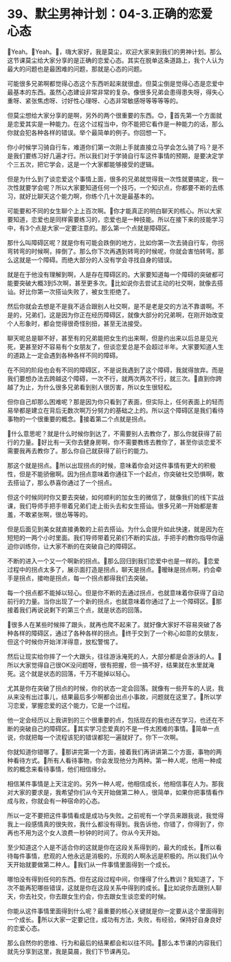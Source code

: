 # 39、默尘男神计划：04-3.正确的恋爱心态

🎼Yeah。🎼Yeah。🎼，嗨大家好，我是莫尘，欢迎大家来到我们的男神计划。那么这节课莫尘给大家分享的是正确的恋爱心态。其实在脱单这条道路上，我个人认为最大的问题也是最困难的问题，那就是心态的问题。

可能很多兄弟啊都觉得心态这个东西听起来就很虚。但莫尘倒是觉得心态是恋爱中最基本的东西。虽然心态建设非常非常的复杂。像很多兄弟会患得患失呀，得失心重呀、紧张焦虑呀、讨好性心理呀、心态非常敏感呀等等等等的。

但莫尘想给大家分享的是啊，另外的两个很重要的东西。😊，🎼首先第一个方面就是恋爱其实是一种能力。在这个过程当中，你不能把它看作是一种能力的话，那么你就会犯各种各样的错误。举个最简单的例子。你回想一下。

你小时候学习骑自行车，难道你们第一次刚上手就直接立马学会怎么骑了吗？是不是我们要练习好几遍才行。所以我们对于学骑自行车这件事情的预期，是要决定学个三五次，把它学会，这是一个大家都能够接受的逻辑。

但是为什么到了谈恋爱这个事情上面，很多的兄弟就觉得我一次性就要搞定，我一次性就要学会呢？所以大家要知道任何一个技巧，一个知识点，你都要不断的去练习，就好比聊天这个能力啊，你练个几十次是最基本的。

可能要和不同的女生聊个上上百次啊。🎼你才能真正的明白聊天的核心。所以大家要知道，恋爱也是同样需要练习的，恋爱也是一种技能。所以在接下来的技能学习中，有3个点是大家一定要注意的。那么第一个点就是障碍区。

那什么叫障碍区呢？就是你有可能会跌倒的地方，比如你第一次去骑自行车，你拐弯转弯的时候啊，摔倒了。那么你下次再遇到转弯的时候呢，你就会害怕转弯。那么这就是一个障碍。而绝大部分的人没有学会寻找自身的错误。

就是在于他没有理解到啊，人是存在障碍区的。大家要知道每一个障碍的突破都可能要突破大概3到5次啊，甚至更多次。🎼比如说你去尝试主动的社交啊，就像去搭讪。好比你第一次搭讪失败了，被女生拒绝了。

然后你就会去想是不是我不适合跟别人社交啊，是不是老是交的方法不靠谱啊。不是的，兄弟们，这是因为你正在经历障碍区，就像大部分的兄弟啊，在刚开始改变个人形象时，都会觉得很奇怪别扭，甚至无法接受。

聊天呢总是聊不好，甚至有的兄弟能把女生约出来啊，但是约出来以后总是见光死，更甚至好不容易有个女朋友了，但谈恋爱总是不会超过半年。大家要知道人生的道路上一定会遇到各种各样不同的障碍。

在不同的阶段也会有不同的障碍区，不是说我遇到了这个障碍，我就得放弃。而是我们要想办法去跨越这个障碍，一次不行，就两次两次不行，就三次。🎼直到你跨越了为止，为什么很多兄弟看到别人很厉害，所以女生很轻松。

但你自己却那么困难呢？那是因为你只看到了表面，但实际上，任何表面上的轻而易举都是建立在背后无数次啊万分努力的基础之上的。所以这个障碍区是我们看待事物的一个很重要的概念。🎼接着第二个点就是拐点。

🎼什么意思呢？就是什么时候你到达了，不需要别人去教你了，那么你就获得了前行的力量。🎼好比有一天你去健身房啊，你不需要教练去教你了，甚至你谈恋爱不需要我再去教你了。那么你自己就获得了前行的能力。

那这个就是拐点。🎼所以出现拐点的时候，意味着你会对这件事情有更大的积极性，但是不能骄傲啊。因为拐点意味着你通往下一个起点，你突破社交恐惧啊，敢去搭讪了，那么恭喜你通过了一个拐点。

但这个时候同时你又要去突破，如何顺利的加女生的微信了，就像我们的线下实战课，我们导师手把手带着兄弟们走上街头去和女生搭讪。很多兄弟一开始都是害羞，不敢紧张啊，很怂等等的。

但是后面见到美女就直接勇敢的上前去搭讪。为什么会提升如此快速，就是因为在短短的一两个小时里面。我们导师带着兄弟们不断的实战，手把手的教你指导你逼迫你训练你，让大家不断的在突破自己的障碍区。

不断的进入一个又一个啊新的拐点。🎼那么回归到我们恋爱中也是一样的。🎼恋爱过程中的拐点太多了，展示面打造是拐点，聊天是拐点。🎼暧昧是拐点啊，约会牵手是拐点，接吻是拐点，每一个拐点都得我们去突破。

每一个拐点都不能掉以轻心。但是你不断的去通过拐点，也就意味着你获得了自动前行的力量。当你出现了一个新的拐点，也就意味着你通过了上一个障碍区。🎼那接着我们再说说剩下的第三个点，就是状态的回落。

🎼很多人在某些时候摔了跟头，就再也爬不起来了。就好像大家好不容易突破了各种各样的障碍区，通过了各种各样的拐点。🎼终于交到了一个称心如意的女朋友，但这个时候你开始洋洋得意，放松警惕了。

然后让现实给你摔了一个大跟头，往往游泳淹死的人，大部分都是会游泳的人。🎼所以大家觉得自己很OK没问题呀，很有把握，但一搞不好，结果就在水里就淹死。这个就是状态的回落，千万不能掉以轻心。

尤其是你在突破了拐点的时候，你的状态一定会回落。就像有一些开车的人说，我从来没有出过事儿，结果最后多少啊都会出点小事故，问题就在这里了。🎼所以学习恋爱，掌握恋爱的这个能力，它是一个过程。

他一定会经历以上我讲到的三个很重要的点，包括现在的我也还在学习，也还在不断的突破自己的障碍区。🎼其实学习恋爱真的不是一件太困难的事情。🎼简单一点说，你就把每一个流程该犯的错误都犯一遍就好了。你下一次啊。

你就知道你错哪了。🎼那讲完第一个方面，接着我们再讲讲第二个方面，事物的两种看待方式。🎼所有人看待事物，你会发现他分为两种。第一种人呢，他用一种成败的概念来看待事情，他们相信缘分。

相信某件事情是上天注定的。另外一种人呢，他相信成长，他相信事在人为。那我对大家的要求是，我希望你们从今天开始做第二种人，很简单，如果你把事情看作成与败，你就会有一种宿命的心态。

所以一定不要把这件事情看成是成功与失败。之前呢有一个学员来跟我说，我觉得我上一段感情真的很失败，我什么都没有得到。我告诉他，你错了，你得到了，你再也不用为这个女人浪费一秒钟的时间了。你从今天开始。

至少知道这个人是不适合你的这就是你在这段关系得到的，最大的成长。🎼所以看待每件事情，悲观的人他永远是消极的，乐观的人啊永远是积极的。所以我们从今天开始就要做第二种人。🎼我们从一件事情里面得到一个成长。

哪怕没有得到任何的东西。但在这段过程中间，你懂得了什么教训？我知道了，下次不能再犯哪些错误，这就是你在这段关系中得到的成长。🎼比如说你去跟别人聊天，你去社交，你去跟女生约会，你去跟女生谈恋爱的时候。

你能从这件事情里面得到什么呢？最重要的核心关键就是你一定要从这个里面得到一个成长。🎼所以大家一定要记住，成功有方法，失败，有经验，保持好自身良好的恋爱心态。

那么自然你的思维、行为和最后的结果都会和以往不同。🎼那么本节课的内容我们就先分享到这里，我是莫晨，我们下节课再见。

